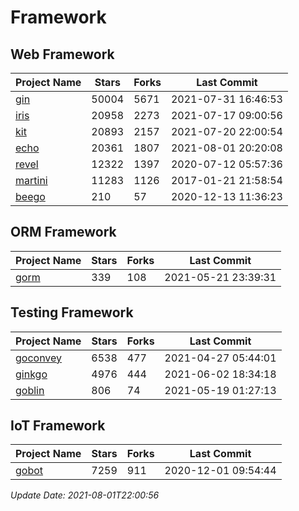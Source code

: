 # Framework

## Web Framework
| Project Name | Stars | Forks | Last Commit |
| ------------ | ----- | ----- | ----------- |
| [gin](https://github.com/gin-gonic/gin) | 50004 | 5671 | 2021-07-31 16:46:53 |
| [iris](https://github.com/kataras/iris) | 20958 | 2273 | 2021-07-17 09:00:56 |
| [kit](https://github.com/go-kit/kit) | 20893 | 2157 | 2021-07-20 22:00:54 |
| [echo](https://github.com/labstack/echo) | 20361 | 1807 | 2021-08-01 20:20:08 |
| [revel](https://github.com/revel/revel) | 12322 | 1397 | 2020-07-12 05:57:36 |
| [martini](https://github.com/go-martini/martini) | 11283 | 1126 | 2017-01-21 21:58:54 |
| [beego](https://github.com/astaxie/beego) | 210 | 57 | 2020-12-13 11:36:23 |

## ORM Framework
| Project Name | Stars | Forks | Last Commit |
| ------------ | ----- | ----- | ----------- |
| [gorm](https://github.com/jinzhu/gorm) | 339 | 108 | 2021-05-21 23:39:31 |

## Testing Framework
| Project Name | Stars | Forks | Last Commit |
| ------------ | ----- | ----- | ----------- |
| [goconvey](https://github.com/smartystreets/goconvey) | 6538 | 477 | 2021-04-27 05:44:01 |
| [ginkgo](https://github.com/onsi/ginkgo) | 4976 | 444 | 2021-06-02 18:34:18 |
| [goblin](https://github.com/franela/goblin) | 806 | 74 | 2021-05-19 01:27:13 |

## IoT Framework
| Project Name | Stars | Forks | Last Commit |
| ------------ | ----- | ----- | ----------- |
| [gobot](https://github.com/hybridgroup/gobot) | 7259 | 911 | 2020-12-01 09:54:44 |

*Update Date: 2021-08-01T22:00:56*
